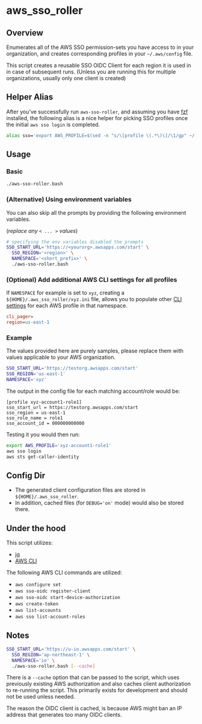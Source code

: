 # aws_sso_roller

## Overview

Enumerates all of the AWS SSO permission-sets you have access to in your organization, and creates corresponding profiles in your `~/.aws/config` file.

This script creates a reusable SSO OIDC Client for each region it is used in in case of subsequent runs.  (Unless you are running this for multiple organizations, usually only one client is created)

## Helper Alias

After you've successfully run `aws-sso-roller`, and assuming you have [fzf](https://github.com/junegunn/fzf) installed, the following alias is a nice helper for picking SSO profiles once the initial `aws sso login` is completed.

```bash
alias sso='export AWS_PROFILE=$(sed -n "s/\[profile \(.*\)\]/\1/gp" ~/.aws/config | fzf)'
```

## Usage

### Basic
```bash
./aws-sso-roller.bash
```

### (Alternative) Using environment variables

You can also skip all the prompts by providing the following environment variables.

(*replace any `< ... >` values*)

```bash
# specifying the env variables disabled the prompts
SSO_START_URL='https://<yourorg>.awsapps.com/start' \
  SSO_REGION='<region>' \
  NAMESPACE='<short_prefix>' \
  ./aws-sso-roller.bash
```

### (Optional) Add additional AWS CLI settings for all profiles

If `NAMESPACE` for example is set to `xyz`, creating a `${HOME}/.aws_sso_roller/xyz.ini` file, allows you to populate other [CLI settings](https://docs.aws.amazon.com/cli/latest/userguide/cli-configure-files.html#cli-configure-files-settings) for each AWS profile in that namespace.

```ini
cli_pager=
region=us-east-1
```

### Example

The values provided here are purely samples, please replace them with values applicable to your AWS organization.

```bash
SSO_START_URL='https://testorg.awsapps.com/start'
SSO_REGION='us-east-1'
NAMESPACE='xyz'
```

The output in the config file for each matching account/role would be:

```config
[profile xyz-account1-role1]
sso_start_url = https://testorg.awsapps.com/start
sso_region = us-east-1
sso_role_name = role1
sso_account_id = 000000000000
```

Testing it you would then run:

```bash
export AWS_PROFILE='xyz-account1-role1'
aws sso login
aws sts get-caller-identity
```

## Config Dir

- The generated client configuration files are stored in `${HOME}/.aws_sso_roller`.
- In addition, cached files (for `DEBUG='on'` mode) would also be stored there.

## Under the hood

This script utilizes:
- [jq](https://github.com/stedolan/jq)
- [AWS CLI](https://docs.aws.amazon.com/cli/latest/userguide/getting-started-install.html)

The following AWS CLI commands are utilized:
- `aws configure set`
- `aws sso-oidc register-client`
- `aws sso-oidc start-device-authorization`
- `aws create-token`
- `aws list-accounts`
- `aws sso list-account-roles`

## Notes

```bash
SSO_START_URL='https://u-io.awsapps.com/start' \
  SSO_REGION='ap-northeast-1' \
  NAMESPACE='io' \
  ./aws-sso-roller.bash [--cache]
```

There is a `--cache` option that can be passed to the script, which uses previously existing AWS authorization and also caches client authorization to re-running the script.  This primarily exists for development and should not be used unless needed.

The reason the OIDC client is cached, is because AWS might ban an IP address that generates too many OIDC clients.

